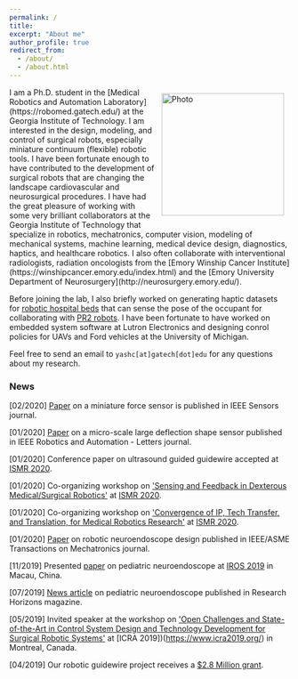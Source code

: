 ```yaml
---
permalink: /
title:
excerpt: "About me"
author_profile: true
redirect_from: 
  - /about/
  - /about.html
---
```

<img align="right" src="https://yashchitalia.github.io/images/yash_chitalia_homepage.jpg" alt="Photo" style="width: 220px; border-radius: 10px; padding: 10px 10px 10px 10px"/>
I am a Ph.D. student in the [Medical Robotics and Automation Laboratory](https://robomed.gatech.edu/) at the Georgia Institute of Technology.
I am interested in the design, modeling, and control of surgical robots, especially miniature continuum (flexible) robotic tools. I have been fortunate enough to have contributed 
to the development of surgical robots that are changing the landscape cardiovascular and neurosurgical procedures. I have had the great pleasure of working with some very brilliant collaborators 
at the Georgia Institute of Technology that specialize in robotics, mechatronics, computer vision, modeling of mechanical systems, machine learning, medical device design, diagnostics, haptics, and healthcare robotics. 
I also often collaborate with interventional radiologists, radiation oncologists from the [Emory Winship Cancer Institute](https://winshipcancer.emory.edu/index.html) and the [Emory University Department of Neurosurgery](http://neurosurgery.emory.edu/).

Before joining the lab, I also briefly worked on generating haptic datasets for [robotic hospital beds](http://pwp.gatech.edu/hrl/autobed-a-web-controlled-robotic-bed/) that can sense the pose of the occupant for collaborating with [PR2 robots](http://pwp.gatech.edu/hrl/wp-content/uploads/sites/231/2016/07/collaboration-robotic-bed.pdf). 
I have been fortunate to have worked on embedded system software at Lutron Electronics and designing conrol policies for UAVs and Ford vehicles at the University of Michigan.

Feel free to send an email to <code class="language-plaintext highlighter-rouge">yashc[at]gatech[dot]edu</code> for any questions about my research.


### News
[02/2020] [Paper](https://ieeexplore.ieee.org/document/9003240) on a miniature force sensor is published in IEEE Sensors journal.

[01/2020] [Paper](https://ieeexplore.ieee.org/abstract/document/8972454) on a micro-scale large deflection shape sensor published in IEEE Robotics and Automation - Letters journal.

[01/2020] Conference paper on ultrasound guided guidewire accepted at [ISMR 2020](http://www.ismr.gatech.edu/).

[01/2020] Co-organizing workshop on ['Sensing and Feedback in Dexterous Medical/Surgical Robotics'](https://sites.google.com/view/2020-ismr-workshop-sensing/home) at [ISMR 2020](http://www.ismr.gatech.edu/).

[01/2020] Co-organizing workshop on ['Convergence of IP, Tech Transfer, and Translation, for Medical Robotics Research'](https://sites.google.com/view/2020-ismr-tech-transfer/home) at [ISMR 2020](http://www.ismr.gatech.edu/).

[01/2020] [Paper](https://ieeexplore.ieee.org/document/8963646) on robotic neuroendoscope design published in IEEE/ASME Transactions on Mechatronics journal.

[11/2019] Presented [paper](https://ieeexplore.ieee.org/document/8968186) on pediatric neuroendoscope at [IROS 2019](https://www.iros2019.org/) in Macau, China.

[07/2019] [News article](https://rh.gatech.edu/features/think-small#node-10970) on pediatric neuroendoscope published in Research Horizons magazine.

[05/2019] Invited speaker at the workshop on ['Open Challenges and State-of-the-Art in Control System Design and Technology Development for Surgical Robotic Systems'](https://sites.google.com/ualberta.ca/2019-icra-workshop/home?authuser=1) at [ICRA 2019])(https://www.icra2019.org/) in Montreal, Canada.

[04/2019] Our robotic guidewire project receives a [$2.8 Million grant](https://petitinstitute.gatech.edu/news/desai-secures-28-million-grant-develop-steerable-robotic-guidewire).

